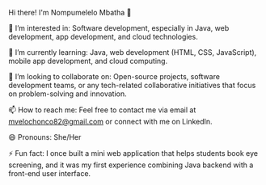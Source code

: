 Hi there! I'm Nompumelelo Mbatha 👋

👀 I’m interested in:
Software development, especially in Java, web development, app development, and cloud technologies.

🌱 I’m currently learning:
Java, web development (HTML, CSS, JavaScript), mobile app development, and cloud computing.

💞️ I’m looking to collaborate on:
Open-source projects, software development teams, or any tech-related collaborative initiatives that focus on problem-solving and innovation.

📫 How to reach me:
Feel free to contact me via email at mvelochonco82@gmail.com or connect with me on LinkedIn.

😄 Pronouns:
She/Her

⚡ Fun fact:
I once built a mini web application that helps students book eye screening, and it was my first experience combining Java backend with a front-end user interface.

